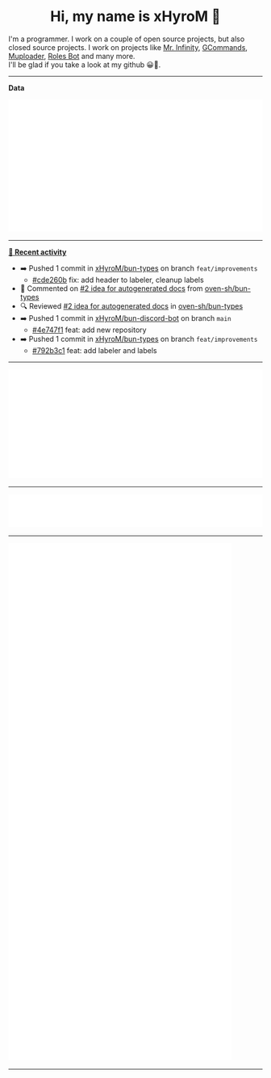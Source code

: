 <p align="center">
    <!-- <img src="https://avatars.githubusercontent.com/u/56601352" width="192" alt="hyro's pfp" /> -->
    <h1 align="center">Hi, my name is xHyroM 👋</h1>
</p>

I'm a programmer. I work on a couple of open source projects, but also closed source projects. I work on projects like [Mr. Infinity](https://discord.com/oauth2/authorize?client_id=720321585625694239&scope=bot%20applications.commands&permissions=8&redirect_uri=https://blobs.gq/imanager&prompt=consent&response_type=code), [GCommands](https://github.com/Garlic-Team/GCommands), [Muploader](https://github.com/xHyroM/Muploader), [Roles Bot](https://github.com/xHyroM/roles-bot) and many more.  
I'll be glad if you take a look at my github 😀👀.

___
**Data**

<img src="https://github.com/xHyroM/xHyroM/blob/master/.cache/base.svg">

___

**[📰 Recent activity](https://github.com/xHyroM)**
* ➡️ Pushed 1 commit in [xHyroM/bun-types](https://github.com/xHyroM/bun-types) on branch `feat/improvements`
  * [#cde260b](https://github.com/xHyroM/bun-types/commit/cde260b) fix: add header to labeler, cleanup labels
* 💬 Commented on [#2 idea for autogenerated docs](https://github.com/oven-sh/bun-types/issues/2) from [oven-sh/bun-types](https://github.com/oven-sh/bun-types)
* 🔍 Reviewed [#2 idea for autogenerated docs](https://github.com/oven-sh/bun-types/pull/2) in [oven-sh/bun-types](https://github.com/oven-sh/bun-types)
* ➡️ Pushed 1 commit in [xHyroM/bun-discord-bot](https://github.com/xHyroM/bun-discord-bot) on branch `main`
  * [#4e747f1](https://github.com/xHyroM/bun-discord-bot/commit/4e747f1) feat: add new repository
* ➡️ Pushed 1 commit in [xHyroM/bun-types](https://github.com/xHyroM/bun-types) on branch `feat/improvements`
  * [#792b3c1](https://github.com/xHyroM/bun-types/commit/792b3c1) feat: add labeler and labels


___

<img src="https://github.com/xHyroM/xHyroM/blob/master/.cache/isocalendar.svg">

___

<img src="https://github.com/xHyroM/xHyroM/blob/master/.cache/languages.svg">

___

<img src="https://github.com/xHyroM/xHyroM/blob/master/.cache/achievements.svg">

___
